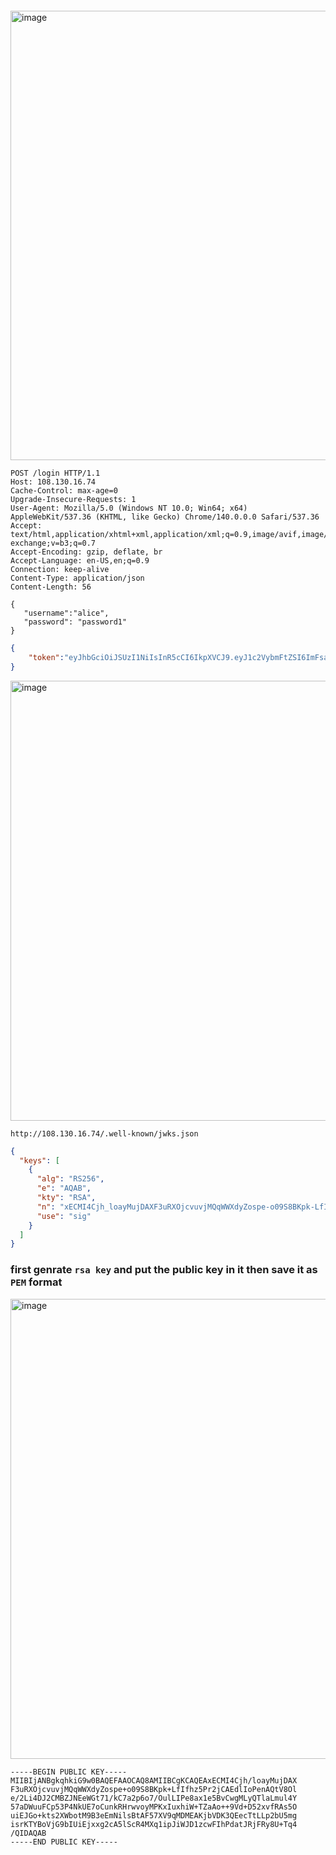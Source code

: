 ```python

```

<img width="1488" height="719" alt="image" src="https://github.com/user-attachments/assets/cf7ac843-9a9c-442e-936e-fd7c7528b46b" />

```http
POST /login HTTP/1.1
Host: 108.130.16.74
Cache-Control: max-age=0
Upgrade-Insecure-Requests: 1
User-Agent: Mozilla/5.0 (Windows NT 10.0; Win64; x64) AppleWebKit/537.36 (KHTML, like Gecko) Chrome/140.0.0.0 Safari/537.36
Accept: text/html,application/xhtml+xml,application/xml;q=0.9,image/avif,image/webp,image/apng,*/*;q=0.8,application/signed-exchange;v=b3;q=0.7
Accept-Encoding: gzip, deflate, br
Accept-Language: en-US,en;q=0.9
Connection: keep-alive
Content-Type: application/json
Content-Length: 56

{
   "username":"alice",
   "password": "password1"
}
```

```json
{
    "token":"eyJhbGciOiJSUzI1NiIsInR5cCI6IkpXVCJ9.eyJ1c2VybmFtZSI6ImFsaWNlIiwiaXNBZG1pbiI6ZmFsc2UsImV4cCI6MTc1ODIwMTg3Mn0.nzNfTRnCQz2PhtS18vwDvFEjpnNdDRowwmueOmLvlbDy8CS2PMnArGrRDUFaE3_MPaP14h0xDULMmFu5e1-mV1qI2izASmUUvw3FevNNrfQje5nJG6dKBxywMj1ZbI24ZCwS0iSLZcPwzO1SestmTnM91LgjSnLJSMUwdbG3EAmzbx8P1nAcvAr54vMT1AO8r10v7WZFEz5SLHEn2VeBAaM1y3nrMH3B1gFABjsbnXL60jThY_VhIkFC_G1PGeupyngUjwLQQFy4Zn-UUuxxnrRhu7uuVOG1g_-ECh0fsKEASl7T6sBSU5oIkxH53JEHWbjMmfGHOqLlppxKfndOOw"
}

```

<img width="1407" height="704" alt="image" src="https://github.com/user-attachments/assets/b1337e44-e180-4ce3-8fda-dc057efd6502" />


```
http://108.130.16.74/.well-known/jwks.json
```

```json
{
  "keys": [
    {
      "alg": "RS256",
      "e": "AQAB",
      "kty": "RSA",
      "n": "xECMI4Cjh_loayMujDAXF3uRXOjcvuvjMQqWWXdyZospe-o09S8BKpk-LfIfhz5Pr2jCAEdlIoPenAQtV8Ole_2Li4DJ2CMBZJNEeWGt71_kC7a2p6o7_OulLIPe8ax1e5BvCwgMLyQTlaLmul4Y57aDWuuFCp53P4NkUE7oCunkRHrwvoyMPKxIuxhiW-TZaAo--9Vd-D52xvfRAs5OuiEJGo-kts2XWbotM9B3eEmNilsBtAF57XV9qMDMEAKjbVDK3QEecTtLLp2bU5mgisrKTYBoVjG9bIUiEjxxg2cA5lScR4MXq1ipJiWJD1zcwFIhPdatJRjFRy8U-Tq4_Q",
      "use": "sig"
    }
  ]
}
```

### first genrate **`rsa key`** and put the public key in it then save it as `PEM` format

<img width="1275" height="736" alt="image" src="https://github.com/user-attachments/assets/d25d59e3-4e7d-4dc6-9747-13baf7d6b1f7" />


```
-----BEGIN PUBLIC KEY-----
MIIBIjANBgkqhkiG9w0BAQEFAAOCAQ8AMIIBCgKCAQEAxECMI4Cjh/loayMujDAX
F3uRXOjcvuvjMQqWWXdyZospe+o09S8BKpk+LfIfhz5Pr2jCAEdlIoPenAQtV8Ol
e/2Li4DJ2CMBZJNEeWGt71/kC7a2p6o7/OulLIPe8ax1e5BvCwgMLyQTlaLmul4Y
57aDWuuFCp53P4NkUE7oCunkRHrwvoyMPKxIuxhiW+TZaAo++9Vd+D52xvfRAs5O
uiEJGo+kts2XWbotM9B3eEmNilsBtAF57XV9qMDMEAKjbVDK3QEecTtLLp2bU5mg
isrKTYBoVjG9bIUiEjxxg2cA5lScR4MXq1ipJiWJD1zcwFIhPdatJRjFRy8U+Tq4
/QIDAQAB
-----END PUBLIC KEY-----
```












